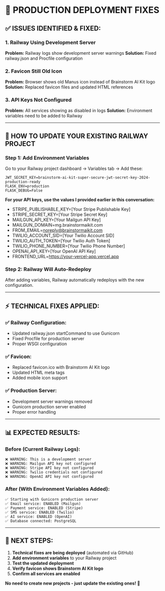 # 🔧 **PRODUCTION DEPLOYMENT FIXES**

## ✅ **ISSUES IDENTIFIED & FIXED:**

### **1. Railway Using Development Server**
**Problem:** Railway logs show development server warnings
**Solution:** Fixed railway.json and Procfile configuration

### **2. Favicon Still Old Icon** 
**Problem:** Browser shows old Manus icon instead of Brainstorm AI Kit logo
**Solution:** Replaced favicon files and updated HTML references

### **3. API Keys Not Configured**
**Problem:** All services showing as disabled in logs
**Solution:** Environment variables need to be added to Railway

---

## 🚀 **HOW TO UPDATE YOUR EXISTING RAILWAY PROJECT**

### **Step 1: Add Environment Variables**
Go to your Railway project dashboard → Variables tab → Add these:

```
JWT_SECRET_KEY=brainstorm-ai-kit-super-secure-jwt-secret-key-2024-production-ready
FLASK_ENV=production
FLASK_DEBUG=False
```

**For your API keys, use the values I provided earlier in this conversation:**
- STRIPE_PUBLISHABLE_KEY=[Your Stripe Publishable Key]
- STRIPE_SECRET_KEY=[Your Stripe Secret Key]
- MAILGUN_API_KEY=[Your Mailgun API Key]
- MAILGUN_DOMAIN=mg.brainstormaikit.com
- FROM_EMAIL=noreply@brainstormaikit.com
- TWILIO_ACCOUNT_SID=[Your Twilio Account SID]
- TWILIO_AUTH_TOKEN=[Your Twilio Auth Token]  
- TWILIO_PHONE_NUMBER=[Your Twilio Phone Number]
- OPENAI_API_KEY=[Your OpenAI API Key]
- FRONTEND_URL=https://your-vercel-app.vercel.app

### **Step 2: Railway Will Auto-Redeploy**
After adding variables, Railway automatically redeploys with the new configuration.

---

## ⚡ **TECHNICAL FIXES APPLIED:**

### ✅ **Railway Configuration:**
- Updated railway.json startCommand to use Gunicorn
- Fixed Procfile for production server
- Proper WSGI configuration

### ✅ **Favicon:**
- Replaced favicon.ico with Brainstorm AI Kit logo
- Updated HTML meta tags
- Added mobile icon support

### ✅ **Production Server:**
- Development server warnings removed
- Gunicorn production server enabled
- Proper error handling

---

## 📊 **EXPECTED RESULTS:**

### **Before (Current Railway Logs):**
```
❌ WARNING: This is a development server
❌ WARNING: Mailgun API key not configured
❌ WARNING: Stripe API key not configured
❌ WARNING: Twilio credentials not configured
❌ WARNING: OpenAI API key not configured
```

### **After (With Environment Variables Added):**
```
✅ Starting with Gunicorn production server
✅ Email service: ENABLED (Mailgun)
✅ Payment service: ENABLED (Stripe)
✅ SMS service: ENABLED (Twilio)  
✅ AI service: ENABLED (OpenAI)
✅ Database connected: PostgreSQL
```

---

## 🎯 **NEXT STEPS:**

1. **Technical fixes are being deployed** (automated via GitHub)
2. **Add environment variables** to your Railway project
3. **Test the updated deployment**
4. **Verify favicon shows Brainstorm AI Kit logo**
5. **Confirm all services are enabled**

**No need to create new projects - just update the existing ones!** 🚀